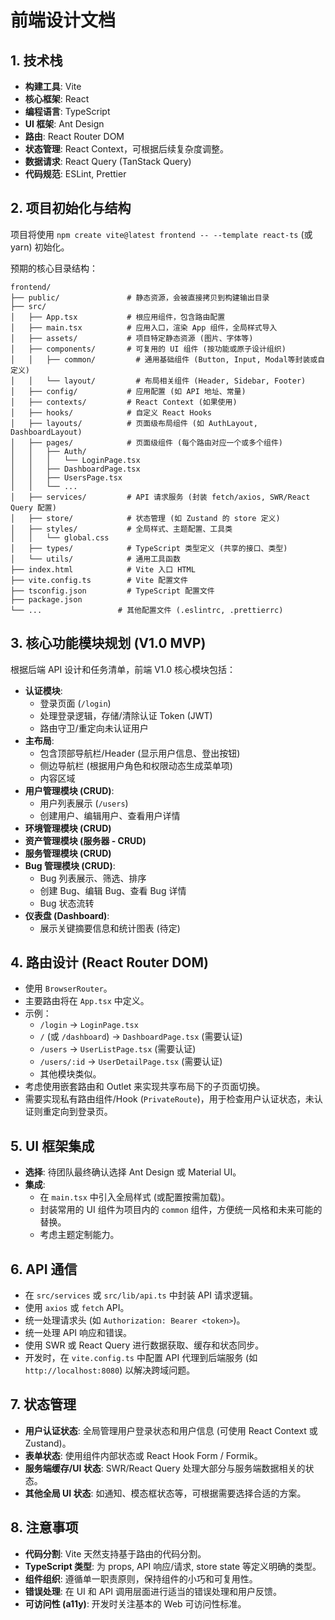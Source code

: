 # 前端设计文档

## 1. 技术栈

- **构建工具**: Vite
- **核心框架**: React
- **编程语言**: TypeScript
- **UI 框架**: Ant Design
- **路由**: React Router DOM
- **状态管理**: React Context，可根据后续复杂度调整。
- **数据请求**: React Query (TanStack Query)
- **代码规范**: ESLint, Prettier

## 2. 项目初始化与结构

项目将使用 `npm create vite@latest frontend -- --template react-ts` (或 yarn) 初始化。

预期的核心目录结构：

```
frontend/
├── public/               # 静态资源，会被直接拷贝到构建输出目录
├── src/
│   ├── App.tsx           # 根应用组件，包含路由配置
│   ├── main.tsx          # 应用入口，渲染 App 组件，全局样式导入
│   ├── assets/           # 项目特定静态资源 (图片、字体等)
│   ├── components/       # 可复用的 UI 组件 (按功能或原子设计组织)
│   │   ├── common/         # 通用基础组件 (Button, Input, Modal等封装或自定义)
│   │   └── layout/         # 布局相关组件 (Header, Sidebar, Footer)
│   ├── config/           # 应用配置 (如 API 地址、常量)
│   ├── contexts/         # React Context (如果使用)
│   ├── hooks/            # 自定义 React Hooks
│   ├── layouts/          # 页面级布局组件 (如 AuthLayout, DashboardLayout)
│   ├── pages/            # 页面级组件 (每个路由对应一个或多个组件)
│   │   ├── Auth/
│   │   │   └── LoginPage.tsx
│   │   ├── DashboardPage.tsx
│   │   ├── UsersPage.tsx
│   │   └── ...
│   ├── services/         # API 请求服务 (封装 fetch/axios, SWR/React Query 配置)
│   ├── store/            # 状态管理 (如 Zustand 的 store 定义)
│   ├── styles/           # 全局样式、主题配置、工具类
│   │   └── global.css
│   ├── types/            # TypeScript 类型定义 (共享的接口、类型)
│   └── utils/            # 通用工具函数
├── index.html            # Vite 入口 HTML
├── vite.config.ts        # Vite 配置文件
├── tsconfig.json         # TypeScript 配置文件
├── package.json
└── ...                 # 其他配置文件 (.eslintrc, .prettierrc)
```

## 3. 核心功能模块规划 (V1.0 MVP)

根据后端 API 设计和任务清单，前端 V1.0 核心模块包括：

- **认证模块**:
  - 登录页面 (`/login`)
  - 处理登录逻辑，存储/清除认证 Token (JWT)
  - 路由守卫/重定向未认证用户
- **主布局**:
  - 包含顶部导航栏/Header (显示用户信息、登出按钮)
  - 侧边导航栏 (根据用户角色和权限动态生成菜单项)
  - 内容区域
- **用户管理模块 (CRUD)**:
  - 用户列表展示 (`/users`)
  - 创建用户、编辑用户、查看用户详情
- **环境管理模块 (CRUD)**
- **资产管理模块 (服务器 - CRUD)**
- **服务管理模块 (CRUD)**
- **Bug 管理模块 (CRUD)**:
  - Bug 列表展示、筛选、排序
  - 创建 Bug、编辑 Bug、查看 Bug 详情
  - Bug 状态流转
- **仪表盘 (Dashboard)**:
  - 展示关键摘要信息和统计图表 (待定)

## 4. 路由设计 (React Router DOM)

- 使用 `BrowserRouter`。
- 主要路由将在 `App.tsx` 中定义。
- 示例：
  - `/login` -> `LoginPage.tsx`
  - `/` (或 `/dashboard`) -> `DashboardPage.tsx` (需要认证)
  - `/users` -> `UserListPage.tsx` (需要认证)
  - `/users/:id` -> `UserDetailPage.tsx` (需要认证)
  - 其他模块类似。
- 考虑使用嵌套路由和 Outlet 来实现共享布局下的子页面切换。
- 需要实现私有路由组件/Hook (`PrivateRoute`)，用于检查用户认证状态，未认证则重定向到登录页。

## 5. UI 框架集成

- **选择**: 待团队最终确认选择 Ant Design 或 Material UI。
- **集成**:
  - 在 `main.tsx` 中引入全局样式 (或配置按需加载)。
  - 封装常用的 UI 组件为项目内的 `common` 组件，方便统一风格和未来可能的替换。
  - 考虑主题定制能力。

## 6. API 通信

- 在 `src/services` 或 `src/lib/api.ts` 中封装 API 请求逻辑。
- 使用 `axios` 或 `fetch` API。
- 统一处理请求头 (如 `Authorization: Bearer <token>`)。
- 统一处理 API 响应和错误。
- 使用 SWR 或 React Query 进行数据获取、缓存和状态同步。
- 开发时，在 `vite.config.ts` 中配置 API 代理到后端服务 (如 `http://localhost:8080`) 以解决跨域问题。

## 7. 状态管理

- **用户认证状态**: 全局管理用户登录状态和用户信息 (可使用 React Context 或 Zustand)。
- **表单状态**: 使用组件内部状态或 React Hook Form / Formik。
- **服务端缓存/UI 状态**: SWR/React Query 处理大部分与服务端数据相关的状态。
- **其他全局 UI 状态**: 如通知、模态框状态等，可根据需要选择合适的方案。

## 8. 注意事项

- **代码分割**: Vite 天然支持基于路由的代码分割。
- **TypeScript 类型**: 为 props, API 响应/请求, store state 等定义明确的类型。
- **组件组织**: 遵循单一职责原则，保持组件的小巧和可复用性。
- **错误处理**: 在 UI 和 API 调用层面进行适当的错误处理和用户反馈。
- **可访问性 (a11y)**: 开发时关注基本的 Web 可访问性标准。
